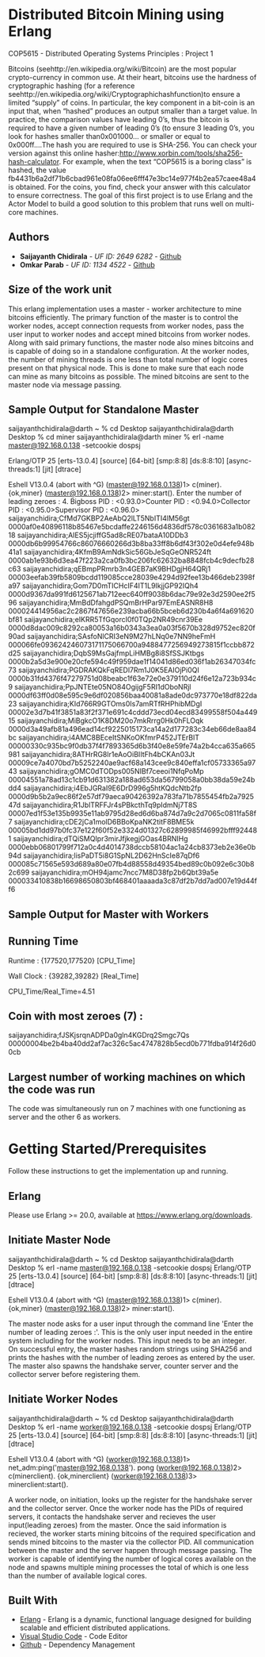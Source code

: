 # Distributed Bitcoin Mining using Erlang 

COP5615 - Distributed Operating Systems Principles : Project 1

Bitcoins (seehttp://en.wikipedia.org/wiki/Bitcoin) are the most popular crypto-currency in common use. At their heart, bitcoins use the hardness of cryptographic hashing (for a reference seehttp://en.wikipedia.org/wiki/Cryptographichashfunction)to ensure a limited “supply” of coins.  In particular, the key component in a bit-coin is an input that, when “hashed” produces an output smaller than a target value.  In practice, the comparison values have leading  0’s, thus the bitcoin is required to have a given number of leading 0’s (to ensure 3 leading 0’s, you look for hashes smaller than0x001000... or smaller or equal to 0x000ff....The hash you are required to use is SHA-256.  You can check your version against this online hasher:http://www.xorbin.com/tools/sha256-hash-calculator. For example, when the text “COP5615 is a boring class” is hashed, the value fb4431b6a2df71b6cbad961e08fa06ee6fff47e3bc14e977f4b2ea57caee48a4 is obtained.  For the coins, you find, check your answer with this calculator to ensure correctness. The goal of this first project is to use Erlang and the Actor Model to build a good solution to this problem that runs well on multi-core machines.

## Authors

* **Saijayanth Chidirala** - *UF ID: 2649 6282* - [Github](https://github.com/jayant0010)
* **Omkar Parab** - *UF ID: 1134 4522* - [Github](https://github.com/omcar04)

## Size of the work unit 

This erlang implementation uses a master - worker architecture to mine bitcoins efficiently. The primary function of the master is to control the worker nodes, accept connection requests from worker nodes, pass the user input to worker nodes and accept mined bitcoins from worker nodes. Along with said primary functions, the master node also mines bitcoins and is capable of doing so in a standalone configuration. At the worker nodes, the number of mining threads is one less than total number of logic cores present on that physical node. This is done to make sure that each node can mine as many bitcoins as possible. The mined bitcoins are sent to the master node via message passing.

## Sample Output for Standalone Master

saijayanthchidirala@darth ~ % cd Desktop 
saijayanthchidirala@darth Desktop % cd miner
saijayanthchidirala@darth miner % erl -name master@192.168.0.138 -setcookie dospsj

Erlang/OTP 25 [erts-13.0.4] [source] [64-bit] [smp:8:8] [ds:8:8:10] [async-threads:1] [jit] [dtrace]

Eshell V13.0.4  (abort with ^G)
(master@192.168.0.138)1> c(miner).
{ok,miner}
(master@192.168.0.138)2> miner:start().
Enter the number of leading zeroes : 4.
Bigboss PID : <0.93.0>Counter PID : <0.94.0>Collector PID : <0.95.0>Supervisor PID : <0.96.0>
saijayanchidira;CfMd7GKBP2AeAbQ2lLT5NbITI4lM56gt        0000af0e40896118b85467e5bcdaffe2246156d4836df578c0361683a1b08218
saijayanchidira;AIES5jcjiffG5ad8cRE07bataA10DDb3        0000db6b99954766c86076660266d3b8ba33ff8b6df43f302e0d4efe948b41a1
saijayanchidira;4KfmB9AmNdkSic56GbJeSqGeONR524ft        0000ab1e93b6d3ea47f223a2ca0fb3bc206fc62632ba8848fcb4c9decfb28c63
saijayanchidira;qEBmpPRmrb3n4GEB7aK9BHDgjH64QRj1        00003eefab39fb5809bcdd119085cce28039e4294d92fee13b466deb2398fa97
saijayanchidira;Gom7D0mTICHcIF4IT1L9IkjjGP92IQh4        0000d9367da991fd6125671ab712eec640ff9038b6dac79e92e3d2590ee2f596
saijayanchidira;MmBdDfahgdPSQmBrHPar97EmEASNR8H8        000024414956ac2c2867f47656e239acba66b5bceb6d230b4a6f4a691620bf81
saijayanchidira;eIKRR5TfGqorcI0f0TQp2NR49cnr39Ee        0000d8dac009c8292ca80053a16b0343a3ea0a03f5670b328d9752ec820f90ad
saijayanchidira;SAsfoNlCRI3eN9M27hLNq0e7NN9heFmH        000066fe093624246073171175066700a9488477256949273815f1ccbb872d25
saijayanchidira;DqbS9MsGajfmpLiHMBg8i8SfSSJKtbgs        0000b2a5d3e900e20cfe594c49f959dae1f14041d86ed036f1ab26347034fc73
saijayanchidira;PGDRAKQkFqREDl7Rm1J0K5EAIOjPi0QI        0000b31fd4376f47279751d08beabc1f63e72e0e379110d24f6e12a723b934c9
saijayanchidira;PpJNTEte05NO84OgijgF5RI1dOboNRjl        0000df63ff0d08e595c9e6df020856baa40081a8ade0dc973770e18df822da23
saijayanchidira;KId766R9GTOms0Is7amRTfRHPhibMDgI        00002e3d7b41f3851a83f2f371e691c4cddd73ecd04ecd83499558f504a44915
saijayanchidira;MiBgkcO1K8DM20o7mkRrrg0Hk0hFLOqk        0000d3a49afb81a496ead14cf9225015173ca14a2d177283c34eb66de8aa84bc
saijayanchidira;i4AMC8BEceItSNKoOKfmrP452JTErBlT        00000330c935bc9f0db37f4f7893365d6b3f40e8e59fe74a2b4cca635a665981
saijayanchidira;8ATHrRG8lr1eAoOiBIItFh4bCKAn03Jt        00009ce7a4070bd7b5252240ae9acf68a143cee9c840effa1cf05733365a9743
saijayanchidira;gOMC0dTODps005NIBf7ceeoi1NfqPoMp        00004551a78ad13c1cb91d631382a188ad653da56799058a0bb38da59e24bdd4
saijayanchidira;i4EbJGRaI9E6DrD996g5htKQdcNtb2fp        0000d9b5b2a9ec86f2e57df79aeca90426392a783fa71b7855454fb2a792547d
saijayanchidira;R1JblTRFFJr4sPBkcthTq9pIdmNj7T8S        00007ed1f53e135b9935e11ab9795d28ed6d6ba874d7a9c2d7065c0811fa58f7
saijayanchidira;cDE2jCa1molD6BBoKpaNK2titF8BME5k        00005bd1dd97b0fc37e122f60f52e3324d01327c62899985f46992bfff924481
saijayanchidira;dTQiSMQIpr3mirJfjkegjGOas4BRNIHg        0000ebb06801799f712a0c4d4014738dccb58104ac1a24cb8373eb2e36e0b94d
saijayanchidira;lisPaDT5i8G1SpNL2D62HnScIe87qDf6        000085c71565e593d689a80e07fb4d88558d49354bed89c0b092e6c30b82c699
saijayanchidira;mOH94jamc7ncc7M8D38fp2b6Qbt39a5e        000033410838b16698650803bf468401aaaada3c87df2b7dd7ad007e19d44ff6


## Sample Output for Master with Workers



## Running Time

Runtime : {177520,177520} [CPU_Time]
 
Wall Clock : {39282,39282} [Real_Time]

CPU_Time/Real_Time=4.51

## Coin with most zeroes (7) :

saijayanchidira;fJSKjsrqnADPDa0gln4KGDrq2Smgc7Qs        00000004be2b4ba40dd2af7ac326c5ac4747828b5ecd0b771fdba914f26d00cb   


## Largest number of working machines on which the code was run

The code was simultaneously run on 7 machines with one functioning as server and the other 6 as workers.

# Getting Started/Prerequisites

Follow these instructions to get the implementation up and running.

## Erlang

Please use Erlang >= 20.0, available at <https://www.erlang.org/downloads>.

## Initiate Master Node

saijayanthchidirala@darth ~ % cd Desktop 
saijayanthchidirala@darth Desktop % erl -name master@192.168.0.138 -setcookie dospsj
Erlang/OTP 25 [erts-13.0.4] [source] [64-bit] [smp:8:8] [ds:8:8:10] [async-threads:1] [jit] [dtrace]

Eshell V13.0.4  (abort with ^G)
(master@192.168.0.138)1> c(miner).
{ok,miner}
(master@192.168.0.138)2> miner:start().

The master node asks for a user input through the command line 'Enter the number of leading zeroes :'. This is the only user input needed in the entire system including for the worker nodes. This input needs to be an integer. On successful entry, the master hashes random strings using SHA256 and prints the hashes with the number of leading zeroes as entered by the user. The master also spawns the handshake server, counter server and the collector server before registering them.

## Initiate Worker Nodes

saijayanthchidirala@darth ~ % cd Desktop 
saijayanthchidirala@darth Desktop % erl -name worker@192.168.0.138 -setcookie dospsj
Erlang/OTP 25 [erts-13.0.4] [source] [64-bit] [smp:8:8] [ds:8:8:10] [async-threads:1] [jit] [dtrace]

Eshell V13.0.4  (abort with ^G)
(worker@192.168.0.138)1> net_adm:ping('master@192.168.0.138').
pong
(worker@192.168.0.138)2> c(minerclient).
{ok,minerclient}
(worker@192.168.0.138)3> minerclient:start().
 
A worker node, on initiation, looks up the register for the handshake server and the collector server. Once the worker node has the PIDs of required servers, it contacts the handshake server and recieves the user input(leading zeroes) from the master. Once the said information is recieved, the worker starts mining bitcoins of the required specification and sends mined bitcoins to the master via the collector PID. All communication between the master and the server happen through message passing. The worker is capable of identifying the number of logical cores available on the node and spawns multiple mining processes the total of which is one less than the number of available logical cores.

## Built With

* [Erlang](https://www.erlang.org) - Erlang is a dynamic, functional language designed for building scalable and efficient distributed applications.
* [Visual Studio Code](https://code.visualstudio.com/) - Code Editor
* [Github](https://github.com/jayant_0010/DistributedBitcoinMiner) - Dependency Management
